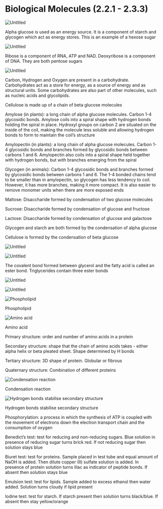 # Biological Molecules (2.2.1 - 2.3.3)

![Untitled](Biological%20Molecules%20(2%202%201%20-%202%203%203)%20060f34e3389c42bca54c816a2cc2885b/Untitled.png)

Alpha glucose is used as an energy source. It is a component of starch and glycogen which act as energy stores. This is an example of a hexose sugar

![Untitled](Biological%20Molecules%20(2%202%201%20-%202%203%203)%20060f34e3389c42bca54c816a2cc2885b/Untitled%201.png)

Ribose is a component of RNA, ATP and NAD. Deoxyribose is a component of DNA. They are both pentose sugars

![Untitled](Biological%20Molecules%20(2%202%201%20-%202%203%203)%20060f34e3389c42bca54c816a2cc2885b/Untitled%202.png)

Carbon, Hydrogen and Oxygen are present in a carbohydrate. Carbohydrates act as a store for energy, as a source of energy and as structural units. Some carbohydrates are also part of other molecules, such as nucleic acids and glycolipids.

Cellulose is made up of a chain of beta glucose molecules

Amylose (in plants): a long chain of alpha glucose molecules. Carbon 1-4 glycosidic bonds. Amylose coils into a spiral shape with hydrogen bonds holding the spiral in place. Hydroxyl groups on carbon 2 are situated on the inside of the coil, making the molecule less soluble and allowing hydrogen bonds to form to maintain the coil’s structure

Amylopectin (in plants): a long chain of alpha glucose molecules. Carbon 1-4 glycosidic bonds and branches formed by glycosidic bonds between carbons 1 and 6. Amylopectin also coils into a spiral shape held together with hydrogen bonds, but with branches emerging from the spiral

Glycogen (in animals): Carbon 1-4 glycosidic bonds and branches formed by glycosidic bonds between carbons 1 and 6. The 1-4 bonded chains tend to be smaller than in amylopectin, so glycogen has less tendency to coil. However, it has more branches, making it more compact. It is also easier to remove monomer units when there are more exposed ends

Maltose: Disaccharide formed by condensation of two glucose molecules

Sucrose: Disaccharide formed by condensation of glucose and fructose

Lactose: Disaccharide formed by condensation of glucose and galactose

Glycogen and starch are both formed by the condensation of alpha glucose 

Cellulose is formed by the condensation of beta glucose

![Untitled](Biological%20Molecules%20(2%202%201%20-%202%203%203)%20060f34e3389c42bca54c816a2cc2885b/Untitled%203.png)

![Untitled](Biological%20Molecules%20(2%202%201%20-%202%203%203)%20060f34e3389c42bca54c816a2cc2885b/Untitled%204.png)

The covalent bond formed between glycerol and the fatty acid is called an ester bond. Triglycerides contain three ester bonds

![Untitled](Biological%20Molecules%20(2%202%201%20-%202%203%203)%20060f34e3389c42bca54c816a2cc2885b/Untitled%205.png)

![Untitled](Biological%20Molecules%20(2%202%201%20-%202%203%203)%20060f34e3389c42bca54c816a2cc2885b/Untitled%206.png)

![Phospholipid](Biological%20Molecules%20(2%202%201%20-%202%203%203)%20060f34e3389c42bca54c816a2cc2885b/Untitled%207.png)

Phospholipid

![Amino acid](Biological%20Molecules%20(2%202%201%20-%202%203%203)%20060f34e3389c42bca54c816a2cc2885b/Untitled%208.png)

Amino acid

Primary structure: order and number of amino acids in a protein

Secondary structure: shape that the chain of amino acids takes - either alpha helix or beta pleated sheet. Shape determined by H bonds

Tertiary structure: 3D shape of protein. Globular or fibrous

Quaternary structure: Combination of different proteins

![Condensation reaction](Biological%20Molecules%20(2%202%201%20-%202%203%203)%20060f34e3389c42bca54c816a2cc2885b/Untitled%209.png)

Condensation reaction

![Hydrogen bonds stabilise secondary structure](Biological%20Molecules%20(2%202%201%20-%202%203%203)%20060f34e3389c42bca54c816a2cc2885b/Untitled%2010.png)

Hydrogen bonds stabilise secondary structure

Phosphorylation: a process in which the synthesis of ATP is coupled with the movement of electrons down the electron transport chain and the consumption of oxygen

Benedict’s test: test for reducing and non-reducing sugars. Blue solution in presence of reducing sugar turns brick red. If not reducing sugar then solution stays blue

Biuret test: test for proteins. Sample placed in test tube and equal amount of NaOH is added. Then dilute copper (II) sulfate solution is added. In presence of protein solution turns lilac as indicator of peptide bonds. If absent then solution stays blue

Emulsion test: test for lipids. Sample added to excess ethanol then water added. Solution turns cloudy if lipid present

Iodine test: test for starch. If starch present then solution turns black/blue. If absent then stay yellow/orange